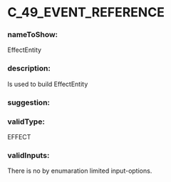

# C_49_EVENT_REFERENCE



  


### nameToShow:
  
EffectEntity  


### description:
  
Is used to build EffectEntity  


### suggestion:
  
  


### validType:
  
EFFECT  


### validInputs:
  
There is no by enumaration limited input-options.

